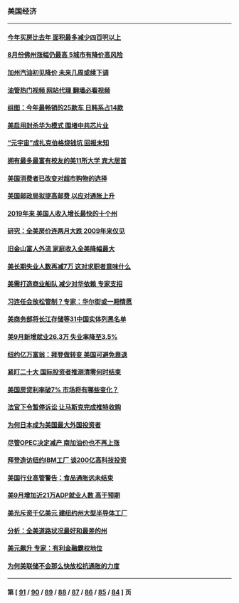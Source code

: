 ### 美国经济
---
#### [今年买房比去年 面积最多减少四百呎以上](../../pages/ncid1078158/n13842215.md?10102045) 
#### [8月份佛州涨幅仍最高 5城市有降价高风险](../../pages/ncid1078158/n13842199.md?10102045) 
#### [加州汽油初见降价 未来几周或续下调](../../pages/ncid1078158/n13842066.md?10102045) 
#### [油管热门视频 网站代理 翻墙必看视频](http://209.222.30.114:81/youtube.html?10102045)
#### [组图：今年最畅销的25款车 日韩系占14款](../../pages/ncid1078158/n13840579.md?10102045) 
#### [美启用封杀华为模式 围堵中共芯片业](../../pages/ncid1078158/n13841949.md?10102045) 
#### [“元宇宙”成扎克伯格烧钱坑 回报未知](../../pages/ncid1078158/n13841576.md?10102045) 
#### [拥有最多最富有校友的美11所大学 宾大居首](../../pages/ncid1078158/n13841604.md?10102045) 
#### [美国消费者已改变对超市购物的选择](../../pages/ncid1078158/n13841585.md?10102045) 
#### [美国邮政局拟提高邮费 以应对通胀上升](../../pages/ncid1078158/n13841568.md?10102045) 
#### [2019年来 美国人收入增长最快的十个州](../../pages/ncid1078158/n13841563.md?10102045) 
#### [研究：全美房价连两月大跌 2009年来仅见](../../pages/ncid1078158/n13841148.md?10102045) 
#### [旧金山富人外流 家庭收入全美降幅最大](../../pages/ncid1078158/n13841232.md?10102045) 
#### [美长期失业人数再减7万 这对求职者意味什么](../../pages/ncid1078158/n13841090.md?10102045) 
#### [美需打造商业船队 减少对华依赖 专家支招](../../pages/ncid1078158/n13841099.md?10102045) 
#### [习连任会放松管制？专家：华尔街或一厢情愿](../../pages/ncid1078158/n13841005.md?10102045) 
#### [美商务部将长江存储等31中国实体列黑名单](../../pages/ncid1078158/n13841004.md?10102045) 
#### [美9月新增就业26.3万 失业率降至3.5%](../../pages/ncid1078158/n13840974.md?10102045) 
#### [纽约亿万富翁：拜登做转变 美国可避免衰退](../../pages/ncid1078158/n13840921.md?10102045) 
#### [紧盯二十大  国际投资者推测清零何时结束](../../pages/ncid1078158/n13840862.md?10102045) 
#### [美国房贷利率破7% 市场将有哪些变化？](../../pages/ncid1078158/n13840444.md?10102045) 
#### [法官下令暂停诉讼 让马斯克完成推特收购](../../pages/ncid1078158/n13840344.md?10102045) 
#### [为何日本成为美国最大外国投资者](../../pages/ncid1078158/n13840352.md?10102045) 
#### [尽管OPEC决定减产 南加油价也不再上涨](../../pages/ncid1078158/n13840346.md?10102045) 
#### [拜登造访纽约IBM工厂 谈200亿高科技投资](../../pages/ncid1078158/n13840295.md?10102045) 
#### [美国行业高管警告：食品通胀远未结束](../../pages/ncid1078158/n13840115.md?10102045) 
#### [美9月增加近21万ADP就业人数 高于预期](../../pages/ncid1078158/n13839554.md?10102045) 
#### [美光斥资千亿美元 建纽约州大型半导体工厂](../../pages/ncid1078158/n13839247.md?10102045) 
#### [分析：全美道路状况最好和最差的州](../../pages/ncid1078158/n13839156.md?10102045) 
#### [美元飙升 专家：有利金融霸权地位](../../pages/ncid1078158/n13839140.md?10102045) 
#### [为何美联储不会那么快放松抗通胀的力度](../../pages/ncid1078158/n13839046.md?10102045) 

---
#### 第 [ [91](./91.md?10102045) / [90](./90.md?10102045) / [89](./89.md?10102045) / [88](./88.md?10102045) / [87](./87.md?10102045) / [86](./86.md?10102045) / [85](./85.md?10102045) / [84](./84.md?10102045) ] 页
